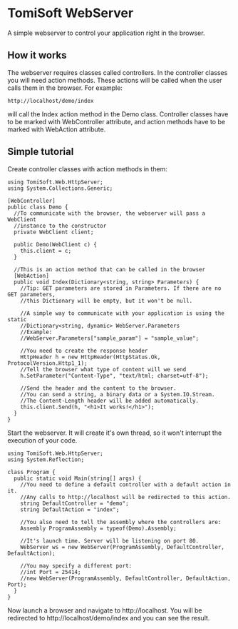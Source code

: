TomiSoft WebServer
==================
A simple webserver to control your application right in the browser.

How it works
------------
The webserver requires classes called controllers. In the controller classes
you will need action methods. These actions will be called when the user calls
them in the browser. For example:
```
http://localhost/demo/index
```
will call the Index action method in the Demo class. Controller classes have to
be marked with WebController attribute, and action methods have to be marked with
WebAction attribute.

Simple tutorial
---------------
Create controller classes with action methods in them:
```
using TomiSoft.Web.HttpServer;
using System.Collections.Generic;

[WebController]
public class Demo {
  //To communicate with the browser, the webserver will pass a WebClient
  //instance to the constructor
  private WebClient client;
  
  public Demo(WebClient c) {
    this.client = c;
  }

  //This is an action method that can be called in the browser
  [WebAction]
  public void Index(Dictionary<string, string> Parameters) {
    //Tip: GET parameters are stored in Parameters. If there are no GET parameters,
    //this Dictionary will be empty, but it won't be null.
    
    //A simple way to communicate with your application is using the static
    //Dictionary<string, dynamic> WebServer.Parameters
    //Example:
    //WebServer.Parameters["sample_param"] = "sample_value";
  
    //You need to create the response header
    HttpHeader h = new HttpHeader(HttpStatus.Ok, ProtocolVersion.Http1_1);
    //Tell the browser what type of content will we send
    h.SetParameter("Content-Type", "text/html; charset=utf-8");
    
    //Send the header and the content to the browser.
    //You can send a string, a binary data or a System.IO.Stream.
    //The Content-Length header will be added automatically.
    this.client.Send(h, "<h1>It works!</h1>");
  }
}
```

Start the webserver. It will create it's own thread, so it won't interrupt the execution of your code.
```
using TomiSoft.Web.HttpServer;
using System.Reflection;

class Program {
  public static void Main(string[] args) {
    //You need to define a default controller with a default action in it.
    //Any calls to http://localhost will be redirected to this action.
    string DefaultController = "demo";
    string DefaultAction = "index";
    
    //You also need to tell the assembly where the controllers are:
    Assembly ProgramAssembly = typeof(Demo).Assembly;
    
    //It's launch time. Server will be listening on port 80.
    WebServer ws = new WebServer(ProgramAssembly, DefaultController, DefaultAction);
    
    //You may specify a different port:
    //int Port = 25414;
    //new WebServer(ProgramAssembly, DefaultController, DefaultAction, Port);
  }
}
```

Now launch a browser and navigate to http://localhost.
You will be redirected to http://localhost/demo/index and you can see the result.
